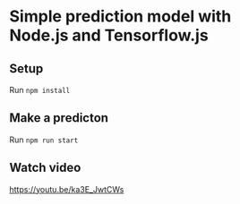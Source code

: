 # Simple prediction model with Node.js and Tensorflow.js

## Setup

Run `npm install`


## Make a predicton

Run `npm run start`

## Watch video 

https://youtu.be/ka3E_JwtCWs